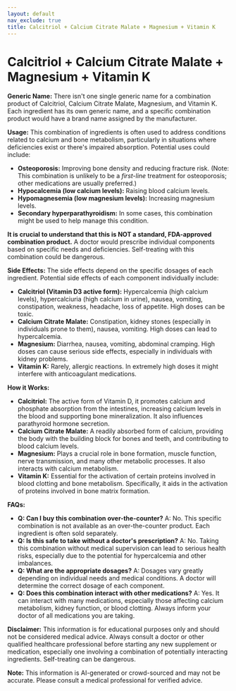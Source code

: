 ```yaml
---
layout: default
nav_exclude: true
title: Calcitriol + Calcium Citrate Malate + Magnesium + Vitamin K
---
```


# Calcitriol + Calcium Citrate Malate + Magnesium + Vitamin K

**Generic Name:**  There isn't one single generic name for a combination product of Calcitriol, Calcium Citrate Malate, Magnesium, and Vitamin K.  Each ingredient has its own generic name, and a specific combination product would have a brand name assigned by the manufacturer.

**Usage:** This combination of ingredients is often used to address conditions related to calcium and bone metabolism, particularly in situations where deficiencies exist or there's impaired absorption.  Potential uses could include:

* **Osteoporosis:** Improving bone density and reducing fracture risk.  (Note: This combination is unlikely to be a *first-line* treatment for osteoporosis; other medications are usually preferred.)
* **Hypocalcemia (low calcium levels):** Raising blood calcium levels.
* **Hypomagnesemia (low magnesium levels):** Increasing magnesium levels.
* **Secondary hyperparathyroidism:**  In some cases, this combination might be used to help manage this condition.

**It is crucial to understand that this is NOT a standard, FDA-approved combination product.**  A doctor would prescribe individual components based on specific needs and deficiencies. Self-treating with this combination could be dangerous.


**Side Effects:**  The side effects depend on the specific dosages of each ingredient.  Potential side effects of each component individually include:

* **Calcitriol (Vitamin D3 active form):**  Hypercalcemia (high calcium levels), hypercalciuria (high calcium in urine), nausea, vomiting, constipation, weakness, headache, loss of appetite.  High doses can be toxic.
* **Calcium Citrate Malate:**  Constipation, kidney stones (especially in individuals prone to them), nausea, vomiting.  High doses can lead to hypercalcemia.
* **Magnesium:** Diarrhea, nausea, vomiting, abdominal cramping.  High doses can cause serious side effects, especially in individuals with kidney problems.
* **Vitamin K:**  Rarely, allergic reactions.  In extremely high doses it might interfere with anticoagulant medications.


**How it Works:**

* **Calcitriol:**  The active form of Vitamin D, it promotes calcium and phosphate absorption from the intestines, increasing calcium levels in the blood and supporting bone mineralization.  It also influences parathyroid hormone secretion.
* **Calcium Citrate Malate:**  A readily absorbed form of calcium, providing the body with the building block for bones and teeth, and contributing to blood calcium levels.
* **Magnesium:**  Plays a crucial role in bone formation, muscle function, nerve transmission, and many other metabolic processes. It also interacts with calcium metabolism.
* **Vitamin K:**  Essential for the activation of certain proteins involved in blood clotting and bone metabolism.  Specifically, it aids in the activation of proteins involved in bone matrix formation.


**FAQs:**

* **Q: Can I buy this combination over-the-counter?**  A: No.  This specific combination is not available as an over-the-counter product.  Each ingredient is often sold separately.
* **Q: Is this safe to take without a doctor's prescription?** A: No.  Taking this combination without medical supervision can lead to serious health risks, especially due to the potential for hypercalcemia and other imbalances.
* **Q: What are the appropriate dosages?** A: Dosages vary greatly depending on individual needs and medical conditions. A doctor will determine the correct dosage of each component.
* **Q: Does this combination interact with other medications?** A: Yes.  It can interact with many medications, especially those affecting calcium metabolism, kidney function, or blood clotting.  Always inform your doctor of all medications you are taking.


**Disclaimer:** This information is for educational purposes only and should not be considered medical advice.  Always consult a doctor or other qualified healthcare professional before starting any new supplement or medication, especially one involving a combination of potentially interacting ingredients.  Self-treating can be dangerous.


**Note:** This information is AI-generated or crowd-sourced and may not be accurate. Please consult a medical professional for verified advice.